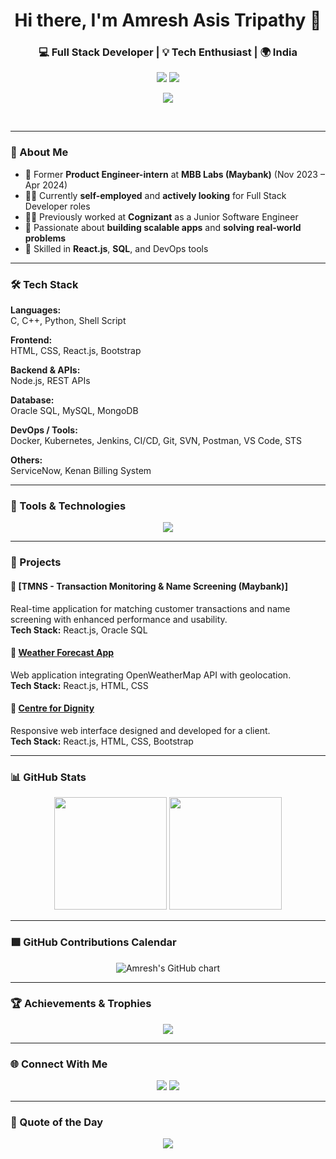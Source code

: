 <!-- Dark Banner -->


<h1 align="center">Hi there, I'm Amresh Asis Tripathy 👋</h1>
<h3 align="center">💻 Full Stack Developer | 💡 Tech Enthusiast | 🌍 India</h3>

<!-- Badges -->
<p align="center">
  <img src="https://img.shields.io/badge/Open%20to-Work-brightgreen?style=for-the-badge&logo=github" />
  <img src="https://img.shields.io/badge/Looking%20for-Opportunities-blueviolet?style=for-the-badge&logo=github" />
</p>

<!-- Typing SVG -->
<p align="center">
  <img src="https://readme-typing-svg.herokuapp.com?font=Fira+Code&size=22&pause=1000&center=true&vCenter=true&multiline=true&width=635&height=94&lines=Welcome+to+my+GitHub!;Full+Stack+Engineer+%7C+Problem+Solver;Tech+Lover+%7C+Lifelong+Learner" />
</p>

<br/>

---

### 🚀 About Me

- 💼 Former **Product Engineer-intern** at **MBB Labs (Maybank)** (Nov 2023 – Apr 2024)
- 👨‍🔧 Currently **self-employed** and **actively looking** for Full Stack Developer roles
- 🧑‍💻 Previously worked at **Cognizant** as a Junior Software Engineer
- 🌱 Passionate about **building scalable apps** and **solving real-world problems**
- 💬 Skilled in **React.js**, **SQL**, and DevOps tools

---

### 🛠️ Tech Stack

**Languages:**  
C, C++, Python, Shell Script

**Frontend:**  
HTML, CSS, React.js, Bootstrap

**Backend & APIs:**  
Node.js, REST APIs

**Database:**  
Oracle SQL, MySQL, MongoDB

**DevOps / Tools:**  
Docker, Kubernetes, Jenkins, CI/CD, Git, SVN, Postman, VS Code, STS

**Others:**  
ServiceNow, Kenan Billing System

---

### 🔧 Tools & Technologies

<p align="center">
  <img src="https://skillicons.dev/icons?i=react,html,css,bootstrap,nodejs,mysql,mongodb,docker,kubernetes,git,linux" />
</p>

---

### 🧠 Projects

#### 🔹 [TMNS - Transaction Monitoring & Name Screening (Maybank)]  
Real-time application for matching customer transactions and name screening with enhanced performance and usability.  
**Tech Stack:** React.js, Oracle SQL

#### 🔹 [Weather Forecast App](https://weatherappamresh.netlify.app)  
Web application integrating OpenWeatherMap API with geolocation.  
**Tech Stack:** React.js, HTML, CSS

#### 🔹 [Centre for Dignity](https://centrefordignity.com/)  
Responsive web interface designed and developed for a client.  
**Tech Stack:** React.js, HTML, CSS, Bootstrap

---

### 📊 GitHub Stats

<p align="center">
  <img src="https://github-readme-stats.vercel.app/api?username=amreshasis&show_icons=true&theme=tokyonight" height="180" />
  <img src="https://github-readme-streak-stats.herokuapp.com/?user=amreshasis&theme=tokyonight" height="180" />
</p>

---

### 🟩 GitHub Contributions Calendar

<p align="center">
  <img src="https://ghchart.rshah.org/amreshasis" alt="Amresh's GitHub chart" />
</p>

---

### 🏆 Achievements & Trophies

<p align="center">
  <img src="https://github-profile-trophy.vercel.app/?username=amreshasis&theme=dracula&no-bg=true" />
</p>

---

### 🌐 Connect With Me

<p align="center">
  <a href="mailto:amreshasis07@gmail.com"><img src="https://img.shields.io/badge/Gmail-D14836?style=for-the-badge&logo=gmail&logoColor=white" /></a>
  <a href="https://linkedin.com/in/asisamresh"><img src="https://img.shields.io/badge/LinkedIn-blue?style=for-the-badge&logo=linkedin&logoColor=white" /></a>
</p>

---

### 💬 Quote of the Day

<p align="center">
  <img src="https://quotes-github-readme.vercel.app/api?type=horizontal&theme=tokyonight" />
</p>
